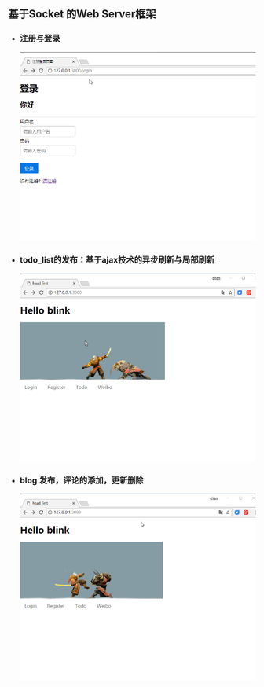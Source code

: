 ## 基于Socket 的Web Server框架

- ### 注册与登录
    
    ![image](https://github.com/blinkd/web-server/blob/master/readme/login_and_register.gif)

- ### todo_list的发布：基于ajax技术的异步刷新与局部刷新

    ![image](https://github.com/blinkd/web-server/blob/master/readme/todo_ajax.gif)

    

- ### blog 发布，评论的添加，更新删除

    ![image](https://github.com/blinkd/web-server/blob/master/readme/blog.gif) 
   
